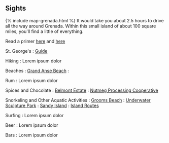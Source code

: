 ## Sights

{% include map-grenada.html %}
It would take you about 2.5 hours to drive all the way around Grenada. Within this small island of about 100 square miles, you'll find a little of everything.

Read a primer [here](https://www.telegraph.co.uk/travel/destinations/caribbean/grenada/articles/grenada-travel-guide/) and [here](https://www.lonelyplanet.com/grenada)

St. George's
: [Guide](https://www.lonelyplanet.com/grenada/grenada-island/st-georges)

Hiking
: Lorem ipsum dolor

Beaches
: [Grand Anse Beach](https://www.lonelyplanet.com/grenada/attractions/grand-anse/a/poi-sig/1025442/358047)
: 

Rum
: Lorem ipsum dolor

Spices and Chocolate
: [Belmont Estate](http://www.belmontestate.net/cocoa.htm)
: [Nutmeg Processing Cooperative](https://www.lonelyplanet.com/grenada/gouyave/attractions/nutmeg-processing-cooperative/a/poi-sig/1395288/358047)

Snorkeling and Other Aquatic Activities
: [Grooms Beach](https://www.lonelyplanet.com/grenada/attractions/grooms-beach/a/poi-sig/1395226/358047)
: [Underwater Sculpture Park](https://www.lonelyplanet.com/grenada/st-georges/attractions/underwater-sculpture-park/a/poi-sig/1555233/358047)
: [Sandy Island](https://www.lonelyplanet.com/grenada/attractions/sandy-island/a/poi-sig/1557967/358047)
: [Island Routes](https://www.islandroutes.com/caribbean-tours/grenada/103/st-georges)


Surfing
: Lorem ipsum dolor

Beer
: Lorem ipsum dolor

Bars
: Lorem ipsum dolor

